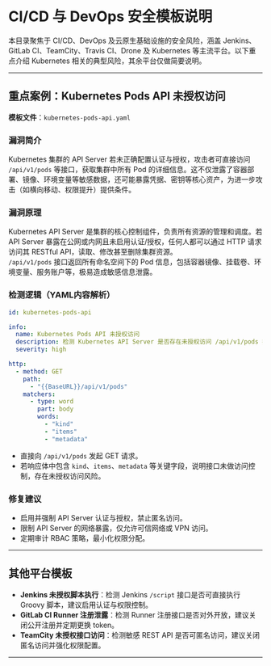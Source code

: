 # CI/CD 与 DevOps 安全模板说明

本目录聚焦于 CI/CD、DevOps 及云原生基础设施的安全风险，涵盖 Jenkins、GitLab CI、TeamCity、Travis CI、Drone 及 Kubernetes 等主流平台。以下重点介绍 Kubernetes 相关的典型风险，其余平台仅做简要说明。

---

## 重点案例：Kubernetes Pods API 未授权访问

**模板文件**：`kubernetes-pods-api.yaml`

### 漏洞简介

Kubernetes 集群的 API Server 若未正确配置认证与授权，攻击者可直接访问 `/api/v1/pods` 等接口，获取集群中所有 Pod 的详细信息。这不仅泄露了容器部署、镜像、环境变量等敏感数据，还可能暴露凭据、密钥等核心资产，为进一步攻击（如横向移动、权限提升）提供条件。

### 漏洞原理

Kubernetes API Server 是集群的核心控制组件，负责所有资源的管理和调度。若 API Server 暴露在公网或内网且未启用认证/授权，任何人都可以通过 HTTP 请求访问其 RESTful API，读取、修改甚至删除集群资源。  
`/api/v1/pods` 接口返回所有命名空间下的 Pod 信息，包括容器镜像、挂载卷、环境变量、服务账户等，极易造成敏感信息泄露。

### 检测逻辑（YAML内容解析）

```yaml
id: kubernetes-pods-api

info:
  name: Kubernetes Pods API 未授权访问
  description: 检测 Kubernetes API Server 是否存在未授权访问 /api/v1/pods 接口的风险
  severity: high

http:
  - method: GET
    path:
      - "{{BaseURL}}/api/v1/pods"
    matchers:
      - type: word
        part: body
        words:
          - "kind"
          - "items"
          - "metadata"
```

- 直接向 `/api/v1/pods` 发起 GET 请求。
- 若响应体中包含 `kind`、`items`、`metadata` 等关键字段，说明接口未做访问控制，存在未授权访问风险。

### 修复建议

- 启用并强制 API Server 认证与授权，禁止匿名访问。
- 限制 API Server 的网络暴露，仅允许可信网络或 VPN 访问。
- 定期审计 RBAC 策略，最小化权限分配。

---

## 其他平台模板

- **Jenkins 未授权脚本执行**：检测 Jenkins `/script` 接口是否可直接执行 Groovy 脚本，建议启用认证与权限控制。
- **GitLab CI Runner 注册泄露**：检测 Runner 注册接口是否对外开放，建议关闭公开注册并定期更换 token。
- **TeamCity 未授权接口访问**：检测敏感 REST API 是否可匿名访问，建议关闭匿名访问并强化权限配置。

---
